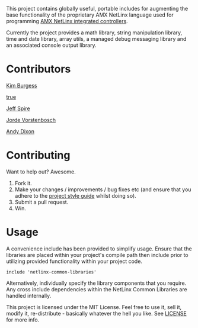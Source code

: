 ﻿This project contains globally useful, portable includes for augmenting the base functionality of the proprietary AMX NetLinx language used for programming [AMX NetLinx integrated controllers](http://www.amx.com/products/categoryCentralControllers.asp).

Currently the project provides a math library, string manipulation library, time and date library, array utils, a managed debug messaging library and an associated console output library.

# Contributors
[Kim Burgess](http://kimburgess.info)

[true](mailto:amx@trueserve.org)

[Jeff Spire](http://spireintegrated.com/)

[Jorde Vorstenbosch](mailto:jordevorstenbosch@gmail.com)

[Andy Dixon](https://github.com/PsyenceFact)

# Contributing

Want to help out? Awesome.

1. Fork it.
2. Make your changes / improvements / bug fixes etc (and ensure that you adhere to the [project style guide](https://github.com/KimBurgess/NetLinx-Common-Libraries/wiki/Code-Format-and-Commenting) whilst doing so).
3. Submit a pull request.
4. Win.

# Usage

A convenience include has been provided to simplify usage. Ensure that the libraries are placed within your project's compile path then include prior to utilizing provided functionality within your project code.

    include 'netlinx-common-libraries'

Alternatively, individually specify the library components that you require. Any cross include dependencies within the NetLinx Common Libraries are handled internally.

This project is licensed under the MIT License. Feel free to use it, sell it, modify it, re-distribute - basically whatever the hell you like. See [LICENSE](https://github.com/KimBurgess/NetLinx-Common-Libraries/blob/master/LICENSE) for more info.

